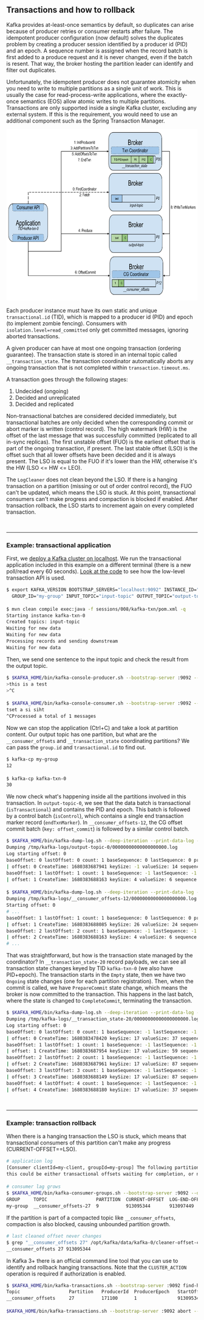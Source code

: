 ## Transactions and how to rollback

Kafka provides at-least-once semantics by default, so duplicates can arise because of producer retries or consumer restarts after failure.
The idempotent producer configuration (now default) solves the duplicates problem by creating a producer session identified by a producer id (PID) and an epoch.
A sequence number is assigned when the record batch is first added to a produce request and it is never changed, even if the batch is resent.
That way, the broker hosting the partition leader can identify and filter out duplicates.

Unfortunately, the idempotent producer does not guarantee atomicity when you need to write to multiple partitions as a single unit of work.
This is usually the case for read-process-write applications, where the exactly-once semantics (EOS) allow atomic writes to multiple partitions.
Transactions are only supported inside a single Kafka cluster, excluding any external system. 
If this is the requirement, you would need to use an additional component such as the Spring Transaction Manager.

<p align="center"><img src="images/apis.png" height=450/></p>

Each producer instance must have its own static and unique `transactional.id` (TID), which is mapped to a producer id (PID) and epoch (to implement zombie fencing).
Consumers with `isolation.level=read_committed` only get committed messages, ignoring aborted transactions.

A given producer can have at most one ongoing transaction (ordering guarantee).
The transaction state is stored in an internal topic called `__transaction_state`.
The transaction coordinator automatically aborts any ongoing transaction that is not completed within `transaction.timeout.ms`.

A transaction goes through the following stages:

1. Undecided (ongoing)
2. Decided and unreplicated
3. Decided and replicated

Non-transactional batches are considered decided immediately, but transactional batches are only decided when the corresponding commit or abort marker is written (control record).
The high watermark (HW) is the offset of the last message that was successfully committed (replicated to all in-sync replicas).
The first unstable offset (FUO) is the earliest offset that is part of the ongoing transaction, if present.
The last stable offset (LSO) is the offset such that all lower offsets have been decided and it is always present.
The LSO is equal to the FUO if it's lower than the HW, otherwise it's the HW (LSO <= HW <= LEO).

The `LogCleaner` does not clean beyond the LSO.
If there is a hanging transaction on a partition (missing or out of order control record), the FUO can't be updated, which means the LSO is stuck.
At this point, transactional consumers can't make progress and compaction is blocked if enabled.
After transaction rollback, the LSO starts to increment again on every completed transaction.

<br/>

---
### Example: transactional application

First, we [deploy a Kafka cluster on localhost](/sessions/001).
We run the transactional application included in this example on a different terminal (there is a new poll/read every 60 seconds).
[Look at the code](/sessions/008/kafka-txn/src/main/java/it/fvaleri/example/Main.java) to see how the low-level transaction API is used.

```sh
$ export KAFKA_VERSION BOOTSTRAP_SERVERS="localhost:9092" INSTANCE_ID="kafka-txn-0" \
  GROUP_ID="my-group" INPUT_TOPIC="input-topic" OUTPUT_TOPIC="output-topic"

$ mvn clean compile exec:java -f sessions/008/kafka-txn/pom.xml -q
Starting instance kafka-txn-0
Created topics: input-topic
Waiting for new data
Waiting for new data
Processing records and sending downstream
Waiting for new data
```

Then, we send one sentence to the input topic and check the result from the output topic.

```sh
$ $KAFKA_HOME/bin/kafka-console-producer.sh --bootstrap-server :9092 --topic input-topic
>this is a test
>^C

$ $KAFKA_HOME/bin/kafka-console-consumer.sh --bootstrap-server :9092 --topic output-topic --from-beginning
tset a si siht
^CProcessed a total of 1 messages
```

Now we can stop the application (Ctrl+C) and take a look at partition content.
Our output topic has one partition, but what are the `__consumer_offsets` and `__transaction_state` coordinating partitions?
We can pass the `group.id` and `transactional.id` to find out.

```sh
$ kafka-cp my-group
12

$ kafka-cp kafka-txn-0
30
```

We now check what's happening inside all the partitions involved in this transaction.
In `output-topic-0`, we see that the data batch is transactional (`isTransactional`) and contains the PID and epoch.
This batch is followed by a control batch (`isControl`), which contains a single end transaction marker record (`endTxnMarker`).
In `__consumer_offsets-12`, the CG offset commit batch (`key: offset_commit`) is followed by a similar control batch.

```sh
$ $KAFKA_HOME/bin/kafka-dump-log.sh --deep-iteration --print-data-log --files /tmp/kafka-logs/output-topic-0/00000000000000000000.log
Dumping /tmp/kafka-logs/output-topic-0/00000000000000000000.log
Log starting offset: 0
baseOffset: 0 lastOffset: 0 count: 1 baseSequence: 0 lastSequence: 0 producerId: 0 producerEpoch: 0 partitionLeaderEpoch: 0 isTransactional: true isControl: false deleteHorizonMs: OptionalLong.empty position: 0 CreateTime: 1680383687941 size: 82 magic: 2 compresscodec: none crc: 2785707995 isvalid: true
| offset: 0 CreateTime: 1680383687941 keySize: -1 valueSize: 14 sequence: 0 headerKeys: [] payload: tset a si siht
baseOffset: 1 lastOffset: 1 count: 1 baseSequence: -1 lastSequence: -1 producerId: 0 producerEpoch: 0 partitionLeaderEpoch: 0 isTransactional: true isControl: true deleteHorizonMs: OptionalLong.empty position: 82 CreateTime: 1680383688163 size: 78 magic: 2 compresscodec: none crc: 3360473936 isvalid: true
| offset: 1 CreateTime: 1680383688163 keySize: 4 valueSize: 6 sequence: -1 headerKeys: [] endTxnMarker: COMMIT coordinatorEpoch: 0

$ $KAFKA_HOME/bin/kafka-dump-log.sh --deep-iteration --print-data-log --offsets-decoder --files /tmp/kafka-logs/__consumer_offsets-12/00000000000000000000.log
Dumping /tmp/kafka-logs/__consumer_offsets-12/00000000000000000000.log
Starting offset: 0
# ...
baseOffset: 1 lastOffset: 1 count: 1 baseSequence: 0 lastSequence: 0 producerId: 0 producerEpoch: 0 partitionLeaderEpoch: 0 isTransactional: true isControl: false deleteHorizonMs: OptionalLong.empty position: 339 CreateTime: 1665506597950 size: 118 magic: 2 compresscodec: none crc: 4199759988 isvalid: true
| offset: 1 CreateTime: 1680383688085 keySize: 26 valueSize: 24 sequence: 0 headerKeys: [] key: offset_commit::group=my-group,partition=input-topic-0 payload: offset=1
baseOffset: 2 lastOffset: 2 count: 1 baseSequence: -1 lastSequence: -1 producerId: 0 producerEpoch: 0 partitionLeaderEpoch: 0 isTransactional: true isControl: true deleteHorizonMs: OptionalLong.empty position: 457 CreateTime: 1665506597998 size: 78 magic: 2 compresscodec: none crc: 3355926470 isvalid: true
| offset: 2 CreateTime: 1680383688163 keySize: 4 valueSize: 6 sequence: -1 headerKeys: [] endTxnMarker: COMMIT coordinatorEpoch: 0
# ...
```

That was straightforward, but how is the transaction state managed by the coordinator? 
In `__transaction_state-20` record payloads, we can see all transaction state changes keyed by TID `kafka-txn-0` (we also have PID+epoch).
The transaction starts in the `Empty` state, then we have two `Ongoing` state changes (one for each partition registration).
Then, when the commit is called, we have `PrepareCommit` state change, which means the broker is now committed to the transaction.
This happens in the last batch, where the state is changed to `CompleteCommit`, terminating the transaction.

```sh
$ $KAFKA_HOME/bin/kafka-dump-log.sh --deep-iteration --print-data-log --transaction-log-decoder --files /tmp/kafka-logs/__transaction_state-30/00000000000000000000.log
Dumping /tmp/kafka-logs/__transaction_state-20/00000000000000000000.log
Log starting offset: 0
baseOffset: 0 lastOffset: 0 count: 1 baseSequence: -1 lastSequence: -1 producerId: -1 producerEpoch: -1 partitionLeaderEpoch: 0 isTransactional: false isControl: false deleteHorizonMs: OptionalLong.empty position: 0 CreateTime: 1680383478420 size: 122 magic: 2 compresscodec: none crc: 2867569944 isvalid: true
| offset: 0 CreateTime: 1680383478420 keySize: 17 valueSize: 37 sequence: -1 headerKeys: [] key: transaction_metadata::transactionalId=kafka-txn-0 payload: producerId:0,producerEpoch:0,state=Empty,partitions=[],txnLastUpdateTimestamp=1680383478418,txnTimeoutMs=60000
baseOffset: 1 lastOffset: 1 count: 1 baseSequence: -1 lastSequence: -1 producerId: -1 producerEpoch: -1 partitionLeaderEpoch: 0 isTransactional: false isControl: false deleteHorizonMs: OptionalLong.empty position: 122 CreateTime: 1680383687954 size: 145 magic: 2 compresscodec: none crc: 3735151334 isvalid: true
| offset: 1 CreateTime: 1680383687954 keySize: 17 valueSize: 59 sequence: -1 headerKeys: [] key: transaction_metadata::transactionalId=kafka-txn-0 payload: producerId:0,producerEpoch:0,state=Ongoing,partitions=[output-topic-0],txnLastUpdateTimestamp=1680383687952,txnTimeoutMs=60000
baseOffset: 2 lastOffset: 2 count: 1 baseSequence: -1 lastSequence: -1 producerId: -1 producerEpoch: -1 partitionLeaderEpoch: 0 isTransactional: false isControl: false deleteHorizonMs: OptionalLong.empty position: 267 CreateTime: 1680383687961 size: 174 magic: 2 compresscodec: none crc: 3698066654 isvalid: true
| offset: 2 CreateTime: 1680383687961 keySize: 17 valueSize: 87 sequence: -1 headerKeys: [] key: transaction_metadata::transactionalId=kafka-txn-0 payload: producerId:0,producerEpoch:0,state=Ongoing,partitions=[output-topic-0,__consumer_offsets-12],txnLastUpdateTimestamp=1680383687960,txnTimeoutMs=60000
baseOffset: 3 lastOffset: 3 count: 1 baseSequence: -1 lastSequence: -1 producerId: -1 producerEpoch: -1 partitionLeaderEpoch: 0 isTransactional: false isControl: false deleteHorizonMs: OptionalLong.empty position: 441 CreateTime: 1680383688149 size: 174 magic: 2 compresscodec: none crc: 1700234506 isvalid: true
| offset: 3 CreateTime: 1680383688149 keySize: 17 valueSize: 87 sequence: -1 headerKeys: [] key: transaction_metadata::transactionalId=kafka-txn-0 payload: producerId:0,producerEpoch:0,state=PrepareCommit,partitions=[output-topic-0,__consumer_offsets-12],txnLastUpdateTimestamp=1680383688148,txnTimeoutMs=60000
baseOffset: 4 lastOffset: 4 count: 1 baseSequence: -1 lastSequence: -1 producerId: -1 producerEpoch: -1 partitionLeaderEpoch: 0 isTransactional: false isControl: false deleteHorizonMs: OptionalLong.empty position: 615 CreateTime: 1680383688180 size: 122 magic: 2 compresscodec: none crc: 3020616838 isvalid: true
| offset: 4 CreateTime: 1680383688180 keySize: 17 valueSize: 37 sequence: -1 headerKeys: [] key: transaction_metadata::transactionalId=kafka-txn-0 payload: producerId:0,producerEpoch:0,state=CompleteCommit,partitions=[],txnLastUpdateTimestamp=1680383688154,txnTimeoutMs=60000
```

<br/>

---
### Example: transaction rollback

When there is a hanging transaction the LSO is stuck, which means that transactional consumers of this partition can't make any progress (CURRENT-OFFSET==LSO).

```sh
# application log
[Consumer clientId=my-client, groupId=my-group] The following partitions still have unstable offsets which are not cleared on the broker side: [__consumer_offsets-27], 
this could be either transactional offsets waiting for completion, or normal offsets waiting for replication after appending to local log

# consumer lag grows
$ $KAFKA_HOME/bin/kafka-consumer-groups.sh --bootstrap-server :9092 --describe --group my-group
GROUP     TOPIC                  PARTITION  CURRENT-OFFSET  LOG-END-OFFSET  LAG   CONSUMER-ID  HOST           CLIENT-ID
my-group  __consumer_offsets-27  9          913095344       913097449       2105  my-client-0  /10.60.172.97  my-client
```

If the partition is part of a compacted topic like `__consumer_offsets`, compaction is also blocked, causing unbounded partition growth.

```sh
# last cleaned offset never changes
$ grep "__consumer_offsets 27" /opt/kafka/data/kafka-0/cleaner-offset-checkpoint
__consumer_offsets 27 913095344
```

In Kafka 3+ there is an official command line tool that you can use to identify and rollback hanging transactions.
Note that the `CLUSTER_ACTION` operation is required if authorization is enabled.

```sh
$ $KAFKA_HOME/bin/kafka-transactions.sh --bootstrap-server :9092 find-hanging --broker 0
Topic                  Partition   ProducerId  ProducerEpoch   StartOffset LastTimestamp               Duration(s)
__consumer_offsets     27          171100      1               913095344   2022-06-06T03:16:47Z        209793

$KAFKA_HOME/bin/kafka-transactions.sh --bootstrap-server :9092 abort --topic __consumer_offsets --partition 27 --start-offset 913095344
```
